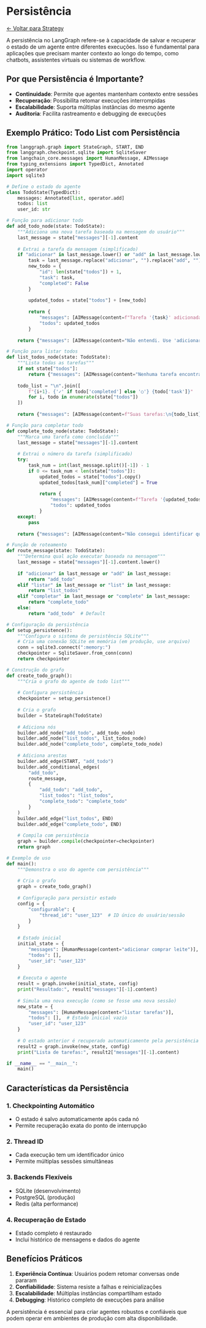 # Persistência

[← Voltar para Strategy](../strategy.md)

A persistência no LangGraph refere-se à capacidade de salvar e recuperar o estado de um agente entre diferentes execuções. Isso é fundamental para aplicações que precisam manter contexto ao longo do tempo, como chatbots, assistentes virtuais ou sistemas de workflow.

## Por que Persistência é Importante?

- **Continuidade**: Permite que agentes mantenham contexto entre sessões
- **Recuperação**: Possibilita retomar execuções interrompidas
- **Escalabilidade**: Suporta múltiplas instâncias do mesmo agente
- **Auditoria**: Facilita rastreamento e debugging de execuções

## Exemplo Prático: Todo List com Persistência

```python
from langgraph.graph import StateGraph, START, END
from langgraph.checkpoint.sqlite import SqliteSaver
from langchain_core.messages import HumanMessage, AIMessage
from typing_extensions import TypedDict, Annotated
import operator
import sqlite3

# Define o estado do agente
class TodoState(TypedDict):
    messages: Annotated[list, operator.add]
    todos: list
    user_id: str

# Função para adicionar todo
def add_todo_node(state: TodoState):
    """Adiciona uma nova tarefa baseada na mensagem do usuário"""
    last_message = state["messages"][-1].content
    
    # Extrai a tarefa da mensagem (simplificado)
    if "adicionar" in last_message.lower() or "add" in last_message.lower():
        task = last_message.replace("adicionar", "").replace("add", "").strip()
        new_todo = {
            "id": len(state["todos"]) + 1,
            "task": task,
            "completed": False
        }
        
        updated_todos = state["todos"] + [new_todo]
        
        return {
            "messages": [AIMessage(content=f"Tarefa '{task}' adicionada com sucesso!")],
            "todos": updated_todos
        }
    
    return {"messages": [AIMessage(content="Não entendi. Use 'adicionar [tarefa]' para adicionar uma nova tarefa.")]}

# Função para listar todos
def list_todos_node(state: TodoState):
    """Lista todas as tarefas"""
    if not state["todos"]:
        return {"messages": [AIMessage(content="Nenhuma tarefa encontrada.")]}
    
    todo_list = "\n".join([
        f"{i+1}. {'✓' if todo['completed'] else '○'} {todo['task']}"
        for i, todo in enumerate(state["todos"])
    ])
    
    return {"messages": [AIMessage(content=f"Suas tarefas:\n{todo_list}")]}

# Função para completar todo
def complete_todo_node(state: TodoState):
    """Marca uma tarefa como concluída"""
    last_message = state["messages"][-1].content
    
    # Extrai o número da tarefa (simplificado)
    try:
        task_num = int(last_message.split()[-1]) - 1
        if 0 <= task_num < len(state["todos"]):
            updated_todos = state["todos"].copy()
            updated_todos[task_num]["completed"] = True
            
            return {
                "messages": [AIMessage(content=f"Tarefa '{updated_todos[task_num]['task']}' marcada como concluída!")],
                "todos": updated_todos
            }
    except:
        pass
    
    return {"messages": [AIMessage(content="Não consegui identificar qual tarefa completar.")]}

# Função de roteamento
def route_message(state: TodoState):
    """Determina qual ação executar baseada na mensagem"""
    last_message = state["messages"][-1].content.lower()
    
    if "adicionar" in last_message or "add" in last_message:
        return "add_todo"
    elif "listar" in last_message or "list" in last_message:
        return "list_todos"
    elif "completar" in last_message or "complete" in last_message:
        return "complete_todo"
    else:
        return "add_todo"  # Default

# Configuração da persistência
def setup_persistence():
    """Configura o sistema de persistência SQLite"""
    # Cria uma conexão SQLite em memória (em produção, use arquivo)
    conn = sqlite3.connect(":memory:")
    checkpointer = SqliteSaver.from_conn(conn)
    return checkpointer

# Construção do grafo
def create_todo_graph():
    """Cria o grafo do agente de todo list"""
    
    # Configura persistência
    checkpointer = setup_persistence()
    
    # Cria o grafo
    builder = StateGraph(TodoState)
    
    # Adiciona nós
    builder.add_node("add_todo", add_todo_node)
    builder.add_node("list_todos", list_todos_node)
    builder.add_node("complete_todo", complete_todo_node)
    
    # Adiciona arestas
    builder.add_edge(START, "add_todo")
    builder.add_conditional_edges(
        "add_todo",
        route_message,
        {
            "add_todo": "add_todo",
            "list_todos": "list_todos", 
            "complete_todo": "complete_todo"
        }
    )
    builder.add_edge("list_todos", END)
    builder.add_edge("complete_todo", END)
    
    # Compila com persistência
    graph = builder.compile(checkpointer=checkpointer)
    return graph

# Exemplo de uso
def main():
    """Demonstra o uso do agente com persistência"""
    
    # Cria o grafo
    graph = create_todo_graph()
    
    # Configuração para persistir estado
    config = {
        "configurable": {
            "thread_id": "user_123"  # ID único do usuário/sessão
        }
    }
    
    # Estado inicial
    initial_state = {
        "messages": [HumanMessage(content="adicionar comprar leite")],
        "todos": [],
        "user_id": "user_123"
    }
    
    # Executa o agente
    result = graph.invoke(initial_state, config)
    print("Resultado:", result["messages"][-1].content)
    
    # Simula uma nova execução (como se fosse uma nova sessão)
    new_state = {
        "messages": [HumanMessage(content="listar tarefas")],
        "todos": [],  # Estado inicial vazio
        "user_id": "user_123"
    }
    
    # O estado anterior é recuperado automaticamente pela persistência
    result2 = graph.invoke(new_state, config)
    print("Lista de tarefas:", result2["messages"][-1].content)

if __name__ == "__main__":
    main()
```

## Características da Persistência

### 1. **Checkpointing Automático**
- O estado é salvo automaticamente após cada nó
- Permite recuperação exata do ponto de interrupção

### 2. **Thread ID**
- Cada execução tem um identificador único
- Permite múltiplas sessões simultâneas

### 3. **Backends Flexíveis**
- SQLite (desenvolvimento)
- PostgreSQL (produção)
- Redis (alta performance)

### 4. **Recuperação de Estado**
- Estado completo é restaurado
- Inclui histórico de mensagens e dados do agente

## Benefícios Práticos

1. **Experiência Contínua**: Usuários podem retomar conversas onde pararam
2. **Confiabilidade**: Sistema resiste a falhas e reinicializações
3. **Escalabilidade**: Múltiplas instâncias compartilham estado
4. **Debugging**: Histórico completo de execuções para análise

A persistência é essencial para criar agentes robustos e confiáveis que podem operar em ambientes de produção com alta disponibilidade.
